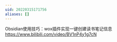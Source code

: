 ```yaml
---
uid: 20220315171756
aliases: []
---
```

Obsidian使用技巧：wox插件实现一键创建读书笔记信息
https://www.bilibili.com/video/BV1nP4y1g7cN